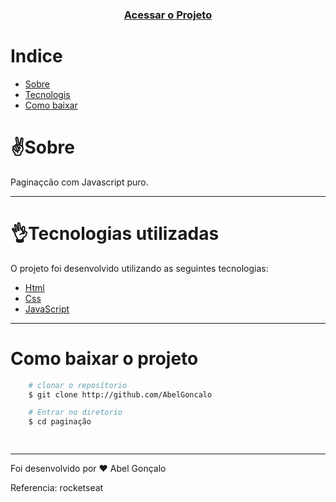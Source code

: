 
<h3 align="center">
    <a href="http://github.com/AbelGoncalo">Acessar o Projeto </a>
</h3>

# Indice
- [Sobre](@-Sobre)
- [Tecnologis](@-Tecnologias-utilizadas)
- [Como baixar](@-Como-baixar)

# ✌Sobre

Paginaçcão com Javascript puro.

---

# 👌Tecnologias utilizadas

O projeto foi desenvolvido utilizando as seguintes tecnologias:

- [Html](http://html.com)
- [Css](http://ejs.com)
- [JavaScript](http://redux.org)

---

# Como baixar o projeto

```bash
    # clonar o reposítorio
    $ git clone http://github.com/AbelGoncalo

    # Entrar no diretorio
    $ cd paginação

   
```
---
Foi desenvolvido por ❤ Abel Gonçalo  

Referencia: rocketseat